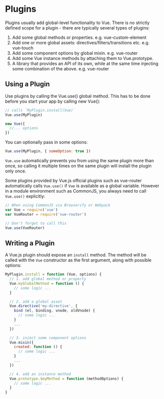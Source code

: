 # Plugins

Plugins usually add global-level functionality to Vue. There is no strictly defined scope for a plugin - there are typically several types of plugins:

1. Add some global methods or properties. e.g. vue-custom-element
2. Add one or more global assets: directives/filters/transitions etc. e.g. vue-touch
3. Add some component options by global mixin. e.g. vue-router
4. Add some Vue instance methods by attaching them to Vue.prototype.
5. A library that provides an API of its own, while at the same time injecting some combination of the above. e.g. vue-router

## Using a Plugin

Use plugins by calling the Vue.use() global method. This has to be done before you start your app by calling new Vue():

```js
// calls `MyPlugin.install(Vue)`
Vue.use(MyPlugin)

new Vue({
  //... options
})
```

You can optionally pass in some options:

```js
Vue.use(MyPlugin, { someOption: true })
```

`Vue.use` automatically prevents you from using the same plugin more than once, so calling it multiple times on the same plugin will install the plugin only once.

Some plugins provided by Vue.js official plugins such as vue-router automatically calls `Vue.use()` if `Vue` is available as a global variable. However in a module environment such as CommonJS, you always need to call `Vue.use()` explicitly:

```js
// When using CommonJS via Browserify or Webpack
var Vue = require('vue')
var VueRouter = require('vue-router')

// Don't forget to call this
Vue.use(VueRouter)
```

## Writing a Plugin

A Vue.js plugin should expose an `install` method. The method will be called with the `Vue` constructor as the first argument, along with possible options:

```js
MyPlugin.install = function (Vue, options) {
  // 1. add global method or property
  Vue.myGlobalMethod = function () {
    // some logic ...
  }

  // 2. add a global asset
  Vue.directive('my-directive', {
    bind (el, binding, vnode, oldVnode) {
      // some logic ...
    }
    ...
  })

  // 3. inject some component options
  Vue.mixin({
    created: function () {
      // some logic ...
    }
    ...
  })

  // 4. add an instance method
  Vue.prototype.$myMethod = function (methodOptions) {
    // some logic ...
  }
}
```

